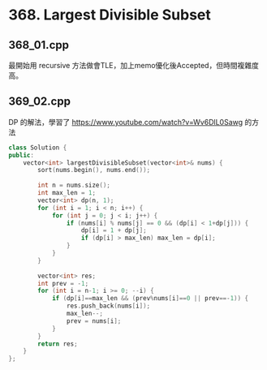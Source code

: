 # 368. Largest Divisible Subset

## 368_01.cpp
最開始用 recursive 方法做會TLE，加上memo優化後Accepted，但時間複雜度高。

## 369_02.cpp
DP 的解法，學習了 https://www.youtube.com/watch?v=Wv6DlL0Sawg 的方法
```cpp
class Solution {
public:
    vector<int> largestDivisibleSubset(vector<int>& nums) {
        sort(nums.begin(), nums.end());
        
        int n = nums.size();
        int max_len = 1;
        vector<int> dp(n, 1);
        for (int i = 1; i < n; i++) {
            for (int j = 0; j < i; j++) {
                if (nums[i] % nums[j] == 0 && (dp[i] < 1+dp[j])) {
                    dp[i] = 1 + dp[j];
                    if (dp[i] > max_len) max_len = dp[i];
                }
            }
        }
        
        vector<int> res;
        int prev = -1;
        for (int i = n-1; i >= 0; --i) {
            if (dp[i]==max_len && (prev%nums[i]==0 || prev==-1)) {
                res.push_back(nums[i]);
                max_len--;
                prev = nums[i];
            }
        }
        return res;
    }
};
```
